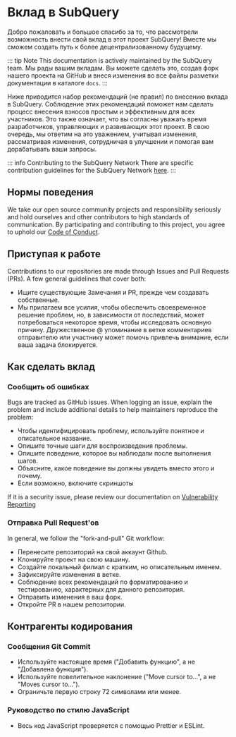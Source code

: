 # Вклад в SubQuery

Добро пожаловать и большое спасибо за то, что рассмотрели возможность внести свой вклад в этот проект SubQuery! Вместе мы сможем создать путь к более децентрализованному будущему.

::: tip Note This documentation is actively maintained by the SubQuery team. Мы рады вашим вкладам. Вы можете сделать это, создав форк нашего проекта на GitHub и внеся изменения во все файлы разметки документации в каталоге `docs`. :::

Ниже приводится набор рекомендаций (не правил) по внесению вклада в SubQuery. Соблюдение этих рекомендаций поможет нам сделать процесс внесения взносов простым и эффективным для всех участников. Это также означает, что вы согласны уважать время разработчиков, управляющих и развивающих этот проект. В свою очередь, мы ответим на это уважением, учитывая изменения, рассматривая изменения, сотрудничая в улучшении и помогая вам дорабатывать ваши запросы.

::: info Contributing to the SubQuery Network There are specific contribution guidelines for the SubQuery Network [here](../subquery_network/community.md#contributing-to-codebases). :::

## Нормы поведения

We take our open source community projects and responsibility seriously and hold ourselves and other contributors to high standards of communication. By participating and contributing to this project, you agree to uphold our [Code of Conduct](https://github.com/subquery/subql/blob/main/CODE_OF_CONDUCT.md).

## Приступая к работе

Contributions to our repositories are made through Issues and Pull Requests (PRs). A few general guidelines that cover both:

- Ищите существующие Замечания и PR, прежде чем создавать собственные.
- Мы прилагаем все усилия, чтобы обеспечить своевременное решение проблем, но, в зависимости от последствий, может потребоваться некоторое время, чтобы исследовать основную причину. Дружественное @ упоминание в ветке комментариев отправителю или участнику может помочь привлечь внимание, если ваша задача блокируется.

## Как сделать вклад

### Сообщить об ошибках

Bugs are tracked as GitHub issues. When logging an issue, explain the problem and include additional details to help maintainers reproduce the problem:

- Чтобы идентифицировать проблему, используйте понятное и описательное название.
- Опишите точные шаги для воспроизведения проблемы.
- Опишите поведение, которое вы наблюдали после выполнения шагов.
- Объясните, какое поведение вы должны увидеть вместо этого и почему.
- Если возможно, включите скриншоты

If it is a security issue, please review our documentation on [Vulnerability Reporting](./vulnerability-reporting.md)

### Отправка Pull Request'ов

In general, we follow the "fork-and-pull" Git workflow:

- Перенесите репозиторий на свой аккаунт Github.
- Клонируйте проект на свою машину.
- Создайте локальный филиал с кратким, но описательным именем.
- Зафиксируйте изменения в ветке.
- Соблюдение всех рекомендаций по форматированию и тестированию, характерных для данного репозитория.
- Отправить изменения в ваш форк.
- Откройте PR в нашем репозитории.

## Контрагенты кодирования

### Сообщения Git Commit

- Используйте настоящее время ("Добавить функцию", а не "Добавлена функция").
- Используйте повелительное наклонение ("Move cursor to...", а не "Moves cursor to...").
- Ограничьте первую строку 72 символами или менее.

### Руководство по стилю JavaScript

- Весь код JavaScript проверяется с помощью Prettier и ESLint.
